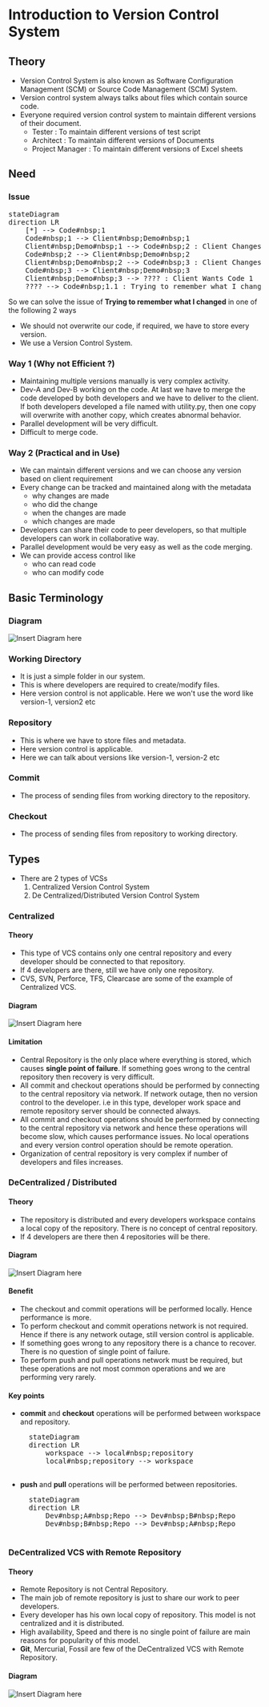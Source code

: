 # Introduction to Version Control System

## Theory
- Version Control System is also known as Software Configuration Management (SCM) or Source Code Management (SCM) System.
- Version control system always talks about files which contain source code.
- Everyone required version control system to maintain different versions of their document.
    - Tester : To maintain different versions of test script
    - Architect : To maintain different versions of Documents
    - Project Manager : To maintain different versions of Excel sheets

## Need

### Issue
<pre class="mermaid">
stateDiagram
direction LR
    [*] --> Code#nbsp;1 
    Code#nbsp;1 --> Client#nbsp;Demo#nbsp;1
    Client#nbsp;Demo#nbsp;1 --> Code#nbsp;2 : Client Changes
    Code#nbsp;2 --> Client#nbsp;Demo#nbsp;2  
    Client#nbsp;Demo#nbsp;2 --> Code#nbsp;3 : Client Changes
    Code#nbsp;3 --> Client#nbsp;Demo#nbsp;3
    Client#nbsp;Demo#nbsp;3 --> ???? : Client Wants Code 1
    ???? --> Code#nbsp;1.1 : Trying to remember what I changed
</pre>

So we can solve the issue of **Trying to remember what I changed** in one of the following 2 ways
- We should not overwrite our code, if required, we have to store every version.
- We use a Version Control System.

### Way 1 (Why not Efficient ?)
- Maintaining multiple versions manually is very complex activity.
- Dev-A and Dev-B working on the code. At last we have to merge the code developed by both developers and we have to deliver to the client. If both developers developed a file named with utility.py, then one copy will overwrite with another copy, which creates abnormal behavior.
- Parallel development will be very difficult.
- Difficult to merge code.

### Way 2 (Practical and in Use)
- We can maintain different versions and we can choose any version based on client requirement
- Every change can be tracked and maintained along with the metadata 
    - why changes are made
    - who did the change
    - when the changes are made
    - which changes are made
- Developers can share their code to peer developers, so that multiple developers can work in collaborative way.
- Parallel development would be very easy as well as the code merging.
- We can provide access control like
    -  who can read code
    -  who can modify code

## Basic Terminology

### Diagram
![Insert Diagram here]()

### Working Directory
- It is just a simple folder in our system.
- This is where developers are required to create/modify files.
- Here version control is not applicable. Here we won't use the word like version-1, version2 etc

### Repository
- This is where we have to store files and metadata.
- Here version control is applicable.
- Here we can talk about versions like version-1, version-2 etc

### Commit
- The process of sending files from working directory to the repository.

### Checkout
- The process of sending files from repository to working directory.

## Types
- There are 2 types of VCSs
    1. Centralized Version Control System
    2. De Centralized/Distributed Version Control System

### Centralized

#### Theory
- This type of VCS contains only one central repository and every developer should be connected to that repository.
- If 4 developers are there, still we have only one repository.
- CVS, SVN, Perforce, TFS, Clearcase are some of the example of Centralized VCS.

#### Diagram
![Insert Diagram here]()

#### Limitation
- Central Repository is the only place where everything is stored, which causes **single point of failure**. If something goes wrong to the central repository then recovery is very difficult.
- All commit and checkout operations should be performed by connecting to the central repository via network. If network outage, then no version control to the developer. i.e in this type, developer work space and remote repository server should be connected always.
- All commit and checkout operations should be performed by connecting to the central repository via network and hence these operations will become slow, which causes performance issues. No local operations and every version control operation should be remote operation.
- Organization of central repository is very complex if number of developers and files increases.

### DeCentralized / Distributed

#### Theory
- The repository is distributed and every developers workspace contains a local copy of the repository. There is no concept of central repository.
- If 4 developers are there then 4 repositories will be there.

#### Diagram
![Insert Diagram here]()

#### Benefit
- The checkout and commit operations will be performed locally. Hence performance is more.
- To perform checkout and commit operations network is not required. Hence if there is any network outage, still version control is applicable.
- If something goes wrong to any repository there is a chance to recover. There is no question of single point of failure.
- To perform push and pull operations network must be required, but these operations are not most common operations and we are performing very rarely.

#### Key points
- **commit** and **checkout** operations will be performed between workspace and repository.

    <pre class="mermaid">
    stateDiagram
    direction LR
        workspace --> local#nbsp;repository
        local#nbsp;repository --> workspace
    </pre>

- **push** and **pull** operations will be performed between repositories.

    <pre class="mermaid">
    stateDiagram
    direction LR
        Dev#nbsp;A#nbsp;Repo --> Dev#nbsp;B#nbsp;Repo
        Dev#nbsp;B#nbsp;Repo --> Dev#nbsp;A#nbsp;Repo
    </pre>

### DeCentralized VCS with Remote Repository

#### Theory
- Remote Repository is not Central Repository.
- The main job of remote repository is just to share our work to peer developers.
- Every developer has his own local copy of repository. This model is not centralized and it is distributed.
- High availability, Speed and there is no single point of failure are main reasons for popularity of this model.
- **Git**, Mercurial, Fossil are few of the DeCentralized VCS with Remote Repository.

#### Diagram
![Insert Diagram here]()